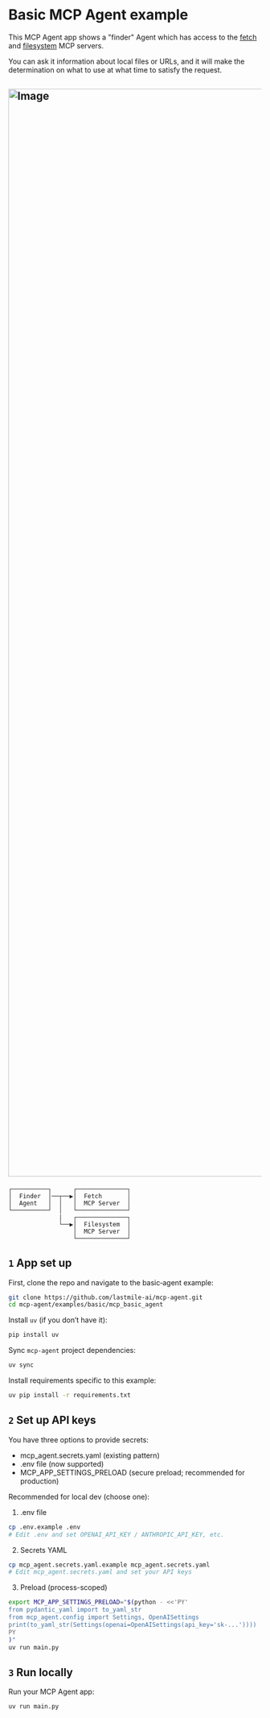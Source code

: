 # Basic MCP Agent example

This MCP Agent app shows a "finder" Agent which has access to the [fetch](https://github.com/modelcontextprotocol/servers/tree/main/src/fetch) and [filesystem](https://github.com/modelcontextprotocol/servers/tree/main/src/filesystem) MCP servers.

You can ask it information about local files or URLs, and it will make the determination on what to use at what time to satisfy the request.

## <img width="2160" alt="Image" src="https://github.com/user-attachments/assets/14cbfdf4-306f-486b-9ec1-6576acf0aeb7" />

```plaintext
┌──────────┐      ┌──────────────┐
│  Finder  │──┬──▶│  Fetch       │
│  Agent   │  │   │  MCP Server  │
└──────────┘  │   └──────────────┘
              |   ┌──────────────┐
              └──▶│  Filesystem  │
                  │  MCP Server  │
                  └──────────────┘
```

## `1` App set up

First, clone the repo and navigate to the basic‑agent example:

```bash
git clone https://github.com/lastmile-ai/mcp-agent.git
cd mcp-agent/examples/basic/mcp_basic_agent
```

Install `uv` (if you don’t have it):

```bash
pip install uv
```

Sync `mcp-agent` project dependencies:

```bash
uv sync
```

Install requirements specific to this example:

```bash
uv pip install -r requirements.txt
```

## `2` Set up API keys

You have three options to provide secrets:

- mcp_agent.secrets.yaml (existing pattern)
- .env file (now supported)
- MCP_APP_SETTINGS_PRELOAD (secure preload; recommended for production)

Recommended for local dev (choose one):

1. .env file

```bash
cp .env.example .env
# Edit .env and set OPENAI_API_KEY / ANTHROPIC_API_KEY, etc.
```

2. Secrets YAML

```bash
cp mcp_agent.secrets.yaml.example mcp_agent.secrets.yaml
# Edit mcp_agent.secrets.yaml and set your API keys
```

3. Preload (process-scoped)

```bash
export MCP_APP_SETTINGS_PRELOAD="$(python - <<'PY'
from pydantic_yaml import to_yaml_str
from mcp_agent.config import Settings, OpenAISettings
print(to_yaml_str(Settings(openai=OpenAISettings(api_key='sk-...'))))
PY
)"
uv run main.py
```

## `3` Run locally

Run your MCP Agent app:

```bash
uv run main.py
```
